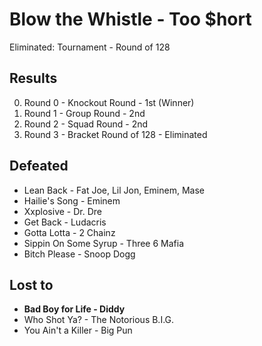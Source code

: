# Blow the Whistle - Too $hort

Eliminated: Tournament - Round of 128

## Results

0. Round 0 - Knockout Round - 1st (Winner)
1. Round 1 - Group Round - 2nd
2. Round 2 - Squad Round - 2nd
3. Round 3 - Bracket Round of 128 - Eliminated

## Defeated

- Lean Back - Fat Joe, Lil Jon, Eminem, Mase
- Hailie's Song - Eminem
- Xxplosive - Dr. Dre
- Get Back - Ludacris
- Gotta Lotta - 2 Chainz
- Sippin On Some Syrup - Three 6 Mafia
- Bitch Please - Snoop Dogg


## Lost to

- **Bad Boy for Life - Diddy**
- Who Shot Ya? - The Notorious B.I.G.
- You Ain't a Killer - Big Pun
